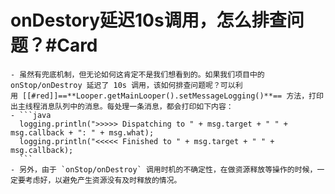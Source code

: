 # onDestory延迟10s调用，怎么排查问题？#Card
	- 虽然有兜底机制，但无论如何这肯定不是我们想看到的。如果我们项目中的 onStop/onDestroy 延迟了 10s 调用，该如何排查问题呢？可以利用 [[#red]]==**Looper.getMainLooper().setMessageLogging()**== 方法，打印出主线程消息队列中的消息。每处理一条消息，都会打印如下内容：
	- ```java
	  logging.println(">>>>> Dispatching to " + msg.target + " " + msg.callback + ": " + msg.what);
	  logging.println("<<<<< Finished to " + msg.target + " " + msg.callback);
	  ```
	- 另外，由于 `onStop/onDestroy` 调用时机的不确定性，在做资源释放等操作的时候，一定要考虑好，以避免产生资源没有及时释放的情况。